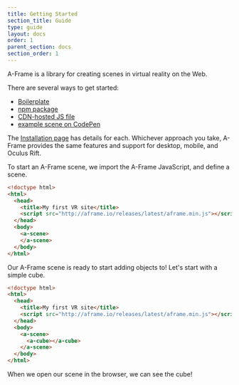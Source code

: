 ```yaml
---
title: Getting Started
section_title: Guide
type: guide
layout: docs
order: 1
parent_section: docs
section_order: 1
---
```


A-Frame is a library for creating scenes in virtual reality on the Web.

There are several ways to get started:

* [Boilerplate](https://github.com/aframevr/aframe-boilerplate/)
* [npm package](https://www.npmjs.com/package/aframe)
* [CDN-hosted JS file](../installation/#Standalone)
* [example scene on CodePen](http://codepen.io/team/mozvr/pen/2ac060c354546201f3337b83fbdcd110?editors=100)

The [Installation page](../installation/) has details for each. Whichever approach you take, A-Frame provides the same features and support for desktop, mobile, and Oculus Rift.

To start an A-Frame scene, we import the A-Frame JavaScript, and define a scene.

```html
<!doctype html>
<html>
  <head>
    <title>My first VR site</title>
    <script src="http://aframe.io/releases/latest/aframe.min.js"></script>
  </head>
  <body>
    <a-scene>
    </a-scene>
  </body>
</html>
```

Our A-Frame scene is ready to start adding objects to! Let's start with a simple cube.

```html
<!doctype html>
<html>
  <head>
    <title>My first VR site</title>
    <script src="http://aframe.io/releases/latest/aframe.min.js"></script>
  </head>
  <body>
    <a-scene>
      <a-cube></a-cube>
    </a-scene>
  </body>
</html>
```

When we open our scene in the browser, we can see the cube!
